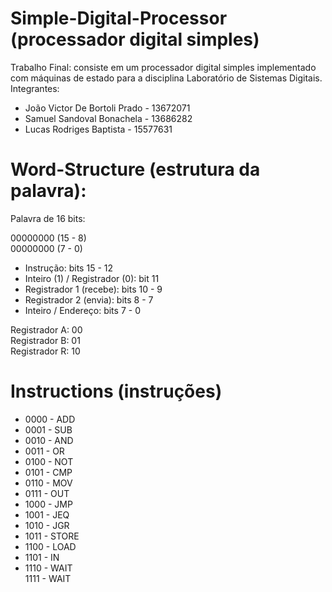 # Simple-Digital-Processor (processador digital simples)
Trabalho Final: consiste em um processador digital simples implementado com máquinas de estado para a disciplina Laboratório de Sistemas Digitais. </br>
Integrantes:
* João Victor De Bortoli Prado - 13672071
* Samuel Sandoval Bonachela - 13686282
* Lucas Rodriges Baptista - 15577631

# Word-Structure (estrutura da palavra):

Palavra de 16 bits:

00000000 (15 - 8) </br>
00000000 (7 - 0)

* Instrução: bits 15 - 12 </br>
* Inteiro (1) / Registrador (0): bit 11 </br>
* Registrador 1 (recebe): bits 10 - 9 </br>
* Registrador 2 (envia): bits 8 - 7 </br>
* Inteiro / Endereço: bits 7 - 0

Registrador A: 00 </br>
Registrador B: 01 </br>
Registrador R: 10

# Instructions (instruções)

* 0000 - ADD </br>
* 0001 - SUB</br>
* 0010 - AND</br>
* 0011 - OR </br>
* 0100 - NOT </br>
* 0101 - CMP </br>
* 0110 - MOV </br>
* 0111 - OUT </br>
* 1000 - JMP </br>
* 1001 - JEQ </br>
* 1010 - JGR </br>
* 1011 - STORE </br>
* 1100 - LOAD </br>
* 1101 - IN </br>
* 1110 - WAIT </br>
1111 - WAIT
